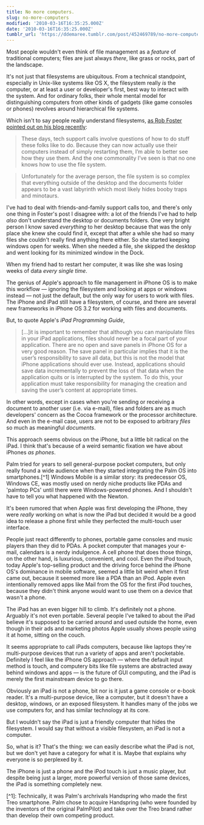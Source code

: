 ```yaml
---
title: No more computers.
slug: no-more-computers
modified: '2010-03-16T16:35:25.000Z'
date: '2010-03-16T16:35:25.000Z'
tumblr_url: 'https://ddemaree.tumblr.com/post/452469789/no-more-computers'
---
```

Most people wouldn't even think of file management as a _feature_ of traditional computers; files are just always _there_, like grass or rocks, part of the landscape.

It's not just that filesystems are ubiquitous. From a technical standpoint, especially in Unix-like systems like OS X, the filesystem really _is_ the computer, or at least a user or developer's first, best way to interact with the system. And for ordinary folks, their whole mental model for distinguishing computers from other kinds of gadgets (like game consoles or phones) revolves around hierarchical file systems.

Which isn't to say people really understand filesystems, [as Rob Foster pointed out on his blog recently](http://nimbledesign.com/post/441423115/the-path-of-most-resistance):

> These days, tech support calls involve questions of how to do stuff these folks like to do. Because they can now actually use their computers instead of simply restarting them, I’m able to better see how they use them. And the one commonality I’ve seen is that no one knows how to use the file system.

> Unfortunately for the average person, the file system is so complex that everything outside of the desktop and the documents folder appears to be a vast labyrinth which most likely hides booby traps and minotaurs.

I've had to deal with friends-and-family support calls too, and there's only one thing in Foster's post I disagree with: a lot of the friends I've had to help _also_ don't understand the desktop or documents folders. One very bright person I know saved _everything_ to her desktop because that was the only place she knew she could find it, except that after a while she had so many files she couldn't really find anything there either. So she started keeping windows open for weeks. When she needed a file, she skipped the desktop and went looking for its minimized window in the Dock.

When my friend had to restart her computer, it was like she was losing weeks of data _every single time_.

The genius of Apple's approach to file management in iPhone OS is to make this workflow — ignoring the filesystem and looking at apps or windows instead — not just the default, but the only way for users to work with files. The iPhone and iPad still have a filesystem, of course, and there are several new frameworks in iPhone OS 3.2 for working with files and documents.

But, to quote Apple's _iPad Programming Guide_,

> \[…\]it is important to remember that although you can manipulate files in your iPad applications, files should never be a focal part of your application. There are no open and save panels in iPhone OS for a very good reason. The save panel in particular implies that it is the user’s responsibility to save all data, but this is not the model that iPhone applications should ever use. Instead, applications should save data incrementally to prevent the loss of that data when the application quits or is interrupted by the system. To do this, your application must take responsibility for managing the creation and saving the user’s content at appropriate times.

In other words, except in cases when you're sending or receiving a document to another user (i.e. via e-mail), files and folders are as much developers' concern as the Cocoa framework or the processor architecture. And even in the e-mail case, users are not to be exposed to arbitrary _files_ so much as meaningful _documents_.

This approach seems obvious on the iPhone, but a little bit radical on the iPad. I think that's because of a weird semantic fixation we have about iPhones _as phones_.

Palm tried for years to sell general-purpose pocket computers, but only really found a wide audience when they started integrating the Palm OS into smartphones.\[^1\] Windows Mobile is a similar story: its predecessor OS, Windows CE, was mostly used on nerdy niche products like PDAs and 'palmtop PCs' until there were Windows-powered phones. And I shouldn't have to tell you what happened with the Newton.

It's been rumored that when Apple was first developing the iPhone, they were _really_ working on what is now the iPad but decided it would be a good idea to release a phone first while they perfected the multi-touch user interface.

People just react differently to phones, portable game consoles and music players than they did to PDAs. A pocket computer that manages your e-mail, calendars is a nerdy indulgence. A cell phone that does those things, on the other hand, is luxurious, convenient, and cool. Even the iPod touch, today Apple's top-selling product and the driving force behind the iPhone OS's dominance in mobile software, seemed a little bit weird when it first came out, because it seemed more like a PDA than an iPod. Apple even intentionally removed apps like Mail from the OS for the first iPod touches, because they didn't think anyone would want to use them on a device that wasn't a phone.

The iPad has an even bigger hill to climb. It's definitely not a phone. Arguably it's not even portable. Several people I've talked to about the iPad believe it's supposed to be carried around and used outside the home, even though in their ads and marketing photos Apple usually shows people using it at home, sitting on the couch.

It seems appropriate to call iPads computers, because like laptops they're multi-purpose devices that run a variety of apps and aren't pocketable. Definitely I feel like the iPhone OS approach — where the default input method is touch, and computery bits like file systems are abstracted away behind windows and apps — is the future of GUI computing, and the iPad is merely the first mainstream device to go there.

Obviously an iPad is not a phone, bit nor is it just a game console or e-book reader. It's a multi-purpose device, like a computer, but it doesn't have a desktop, windows, or an exposed filesystem. It handles many of the jobs we use computers for, and has similar technology at its core.

But I wouldn't say the iPad is just a friendly computer that hides the filesystem. I would say that without a visible filesystem, an iPad is not a computer.

So, what is it? That's the thing: we can easily describe what the iPad is not, but we don't yet have a category for what it is. Maybe that explains why everyone is so perplexed by it.

The iPhone is just a phone and the iPod touch is just a music player, but despite being just a larger, more powerful version of those same devices, the iPad is something completely new.

\[^1\]: Technically, it was Palm's archrivals Handspring who made the first Treo smartphone. Palm chose to acquire Handspring (who were founded by the inventors of the original PalmPilot) and take over the Treo brand rather than develop their own competing product.
